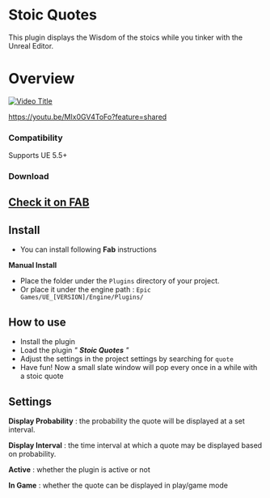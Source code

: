 # Stoic Quotes 

This plugin displays the Wisdom of the stoics while you tinker with the Unreal Editor.

# Overview
[![Video Title](https://img.youtube.com/vi/MIx0GV4ToFo/0.jpg)](https://www.youtube.com/watch?v=MIx0GV4ToFo)

https://youtu.be/MIx0GV4ToFo?feature=shared

### Compatibility 

Supports UE 5.5+

### Download
## [Check it on FAB](https://www.fab.com/listings/4e9565f4-5f17-4fcb-b447-ae1a0a9c2fff)

## Install 

- You can install following **Fab** instructions

**Manual Install**
- Place the folder under the `Plugins` directory of your project.
- Or place it under the engine path : `Epic Games/UE_[VERSION]/Engine/Plugins/`
## How to use 

- Install the plugin
- Load the plugin *" **Stoic Quotes** "*
- Adjust the settings in the project settings by searching for `quote`
- Have fun! Now a small slate window will pop every once in a while with a stoic quote

## Settings 

**Display Probability** : the probability the quote will be displayed at a set interval.

**Display Interval** :  the time interval at which a quote may be displayed based on probability. 

**Active** : whether the plugin is active or not

**In Game** : whether the quote can be displayed in play/game mode
